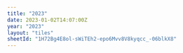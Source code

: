 ```yaml
---
title: "2023"
date: 2023-01-02T14:07:00Z
year: "2023"
layout: "tiles"
sheetId: "1H72Bg4E8ol-sWiTEh2-epo6Mvv8V8kyqcc_-06blkX8"
---
```

